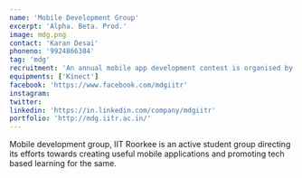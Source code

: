 ```yaml
---
name: 'Mobile Development Group'
excerpt: 'Alpha. Beta. Prod.'
image: mdg.png
contact: 'Karan Desai'
phoneno: '9924866384'
tag: 'mdg'
recruitment: 'An annual mobile app development contest is organised by the name Droid Wars and first-years are invited for interviews based on their performance in the contest. Apart from that, Winter of Code (WoC) is organised every winter mainly for first and second years, and all the people selected in WoC get direct entry to interviews. Apart from that people from all years can contact at any time of the year to showcase their work and then get selected.'
equipments: ['Kinect']
facebook: 'https://www.facebook.com/mdgiitr'
instagram:
twitter:
linkedin: 'https://in.linkedin.com/company/mdgiitr'
portfolio: 'http://mdg.iitr.ac.in/'
---
```


Mobile development group, IIT Roorkee is an active student group directing its efforts towards creating useful mobile applications and promoting tech based learning for the same.

